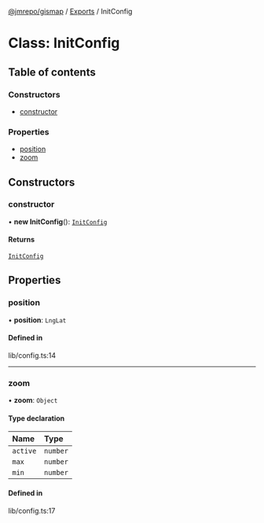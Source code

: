 [@jmrepo/gismap](../README.md) / [Exports](../modules.md) / InitConfig

# Class: InitConfig

## Table of contents

### Constructors

-   [constructor](InitConfig.md#constructor)

### Properties

-   [position](InitConfig.md#position)
-   [zoom](InitConfig.md#zoom)

## Constructors

### constructor

• **new InitConfig**(): [`InitConfig`](InitConfig.md)

#### Returns

[`InitConfig`](InitConfig.md)

## Properties

### position

• **position**: `LngLat`

#### Defined in

lib/config.ts:14

---

### zoom

• **zoom**: `Object`

#### Type declaration

| Name     | Type     |
| :------- | :------- |
| `active` | `number` |
| `max`    | `number` |
| `min`    | `number` |

#### Defined in

lib/config.ts:17
